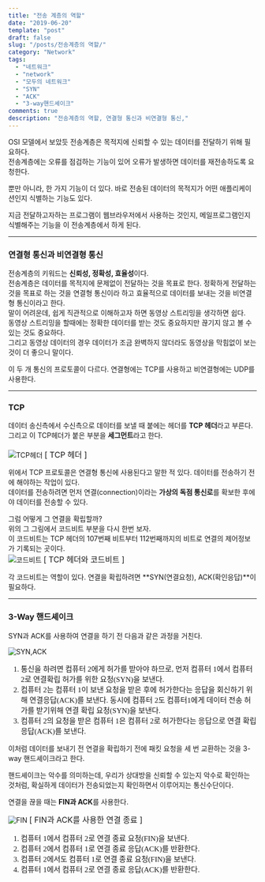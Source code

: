 ```yaml
---
title: "전송 계층의 역할"
date: "2019-06-20"
template: "post"
draft: false
slug: "/posts/전송계층의 역할/"
category: "Network"
tags:
  - "네트워크"
  - "network"
  - "모두의 네트워크"
  - "SYN"
  - "ACK"
  - "3-way핸드셰이크"
comments: true
description: "전송계층의 역할, 연결형 통신과 비연결형 통신,"
---
```


OSI 모델에서 보았듯 전송계층은 목적지에 신뢰할 수 있는 데이터를 전달하기 위해 필요하다. <br>
전송계층에는 <span class="color--red">오류를 점검하는 기능</span>이 있어 오류가 발생하면 데이터를 재전송하도록 요청한다.<br>

뿐만 아니라, 한 가지 기능이 더 있다. 바로 <span class="color--red">전송된 데이터의 목적지가 어떤 애플리케이션인지 식별하는 기능</span>도 있다.<br>

지금 전달하고자하는 프로그램이 웹브라우저에서 사용하는 것인지, 메일프로그램인지 식별해주는 기능을 이 전송계층에서 하게 된다.

---

### 연결형 통신과 비연결형 통신

전송계층의 키워드는 **신뢰성, 정확성, 효율성**이다. <br>
전송계층은 데이터를 목적지에 문제없이 전달하는 것을 목표로 한다. 정확하게 전달하는 것을 목표로 하는 것을 <span class="color--red">연결형 통신</span>이라 하고 효율적으로 데이터를 보내는 것을 <span class="color--red">비연결형 통신</span>이라고 한다. <br>
말이 어려운데, 쉽게 직관적으로 이해하고자 하면 동영상 스트리밍을 생각하면 쉽다. <br>
동영상 스트리밍을 할때에는 정확한 데이터를 받는 것도 중요하지만 끊기지 않고 볼 수 있는 것도 중요하다. <br>그리고 동영상 데이터의 경우 데이터가 조금 완벽하지 않더라도 동영상을 막힘없이 보는 것이 더 좋으니 말이다.<br>

이 두 개 통신의 프로토콜이 다르다. 연결형에는 <span class="color--red">TCP</span>를 사용하고 비연결형에는 <span class="color--red">UDP</span>를 사용한다.

---

### TCP

데이터 송신측에서 수신측으로 데이터를 보낼 때 붙에는 헤더를 **TCP 헤더**라고 부른다. 그리고 이 TCP헤더가 붙은 부분을 **세그먼트**라고 한다. <br><br>
![TCP헤더](/media/images/network/TCP/header.png)
<small class="caption" style="font-size:1rem;">[ TCP 헤더 ]</small>
<br>

위에서 TCP 프로토콜은 연결형 통신에 사용된다고 말한 적 있다. 데이터를 전송하기 전에 해야하는 작업이 있다. <br>
데이터를 전송하려면 먼저 <span class="color--red">연결(connection)</span>이라는 **가상의 독점 통신로**를 확보한 후에야 데이터를 전송할 수 있다. <br>

그럼 어떻게 그 연결을 확립할까?<br> 위의 그 그림에서 코드비트 부분을 다시 한번 보자. <br>
이 코드비트는 TCP 헤더의 107번째 비트부터 112번째까지의 비트로 연결의 제어정보가 기록되는 곳이다. <br>
![코드비트](/media/images/network/TCP/codeBeat.png)
<small class="caption" style="font-size:1rem;">[ TCP 헤더와 코드비트 ]</small>

각 코드비트는 역할이 있다. 연결을 확립하려면 **SYN(연결요청), ACK(확인응답)**이 필요하다. <br>

---

### 3-Way 핸드셰이크

SYN과 ACK를 사용하여 연결을 하기 전 다음과 같은 과정을 거친다.

![SYN,ACK](/media/images/network/TCP/3-way.png)

<ol style="font-family:NotoSans; font-size:15px;">
     <li>통신을 하려면 컴퓨터 2에게 허가를 받아야 하므로, 먼저 컴퓨터 1에서 컴퓨터 2로 연결확립 허가를 위한 요청(SYN)을 보낸다.</li>
     <li>컴퓨터 2는 컴퓨터 1이 보낸 요청을 받은 후에 허가한다는 응답을 회신하기 위해 연결응답(ACK)를 보낸다. 동시에 컴퓨터 2도 컴퓨터1에게 데이터 전송 허가를 받기위해 연결 확립 요청(SYN)을 보낸다.</li>
    <li>컴퓨터 2의 요청을 받은 컴퓨터 1은 컴퓨터 2로 허가한다는 응답으로 연결 확립 응답(ACK)를 보낸다.</li>
</ol>

이처럼 데이터를 보내기 전 연결을 확립하기 전에 패킷 요청을 세 번 교환하는 것을 <span class="color--red">3-way 핸드셰이크</span>라고 한다.<br>

핸드셰이크는 악수를 의미하는데, 우리가 상대방을 신뢰할 수 있는지 악수로 확인하는 것처럼, 확실하게 데이터가 전송되었는지 확인하면서 이루어지는 통신수단이다. <br>

연결을 끊을 때는 **FIN과 ACK**를 사용한다.

![FIN](/media/images/network/TCP/FIN.png)
<small class="caption" style="font-size:1rem;">[ FIN과 ACK를 사용한 연결 종료 ]</small>

<ol style="font-family:NotoSans; font-size:15px;">
     <li>컴퓨터 1에서 컴퓨터 2로 연결 종료 요청(FIN)을 보낸다.</li>
     <li>컴퓨터 2에서 컴퓨터 1로 연결 종료 응답(ACK)를 반환한다.</li>
    <li>컴퓨터 2에서도 컴퓨터 1로 연결 종료 요청(FIN)을 보낸다.</li>
    <li>컴퓨터 1에서 컴퓨터 2로 연결 종료 응답(ACK)를 반환한다.</li>
</ol>
